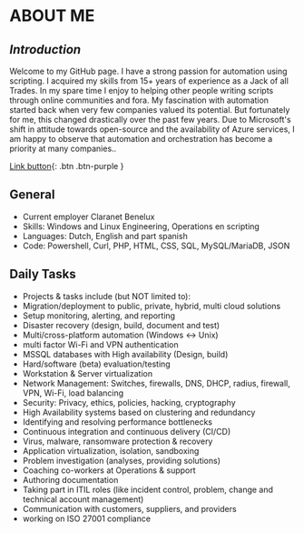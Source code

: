 # ABOUT ME
## _Introduction_

Welcome to my GitHub page.
I have a strong passion for automation using scripting. I acquired my skills from 15+ years of experience as a Jack of all Trades. In my spare time I enjoy to helping other people writing scripts through online communities and fora. My fascination with automation started back when very few companies valued its potential. But fortunately for me, this changed drastically over the past few years. Due to Microsoft's shift in attitude towards open-source and the availability of Azure services, I am happy to observe that automation and orchestration has become a priority at many companies..

[Link button](https://eggink.net/){: .btn .btn-purple }

## General
- Current employer Claranet Benelux
- Skills: Windows and Linux Engineering, Operations en scripting
- Languages: Dutch, English and part spanish
- Code: Powershell, Curl, PHP, HTML, CSS, SQL, MySQL/MariaDB, JSON

## Daily Tasks

- Projects & tasks include (but NOT limited to):
- Migration/deployment to public, private, hybrid, multi cloud solutions
- Setup monitoring, alerting, and reporting
- Disaster recovery (design, build, document and test)
- Multi/cross-platform automation (Windows <-> Unix)
- multi factor Wi-Fi and VPN authentication
- MSSQL databases with High availability (Design, build)
- Hard/software (beta) evaluation/testing
- Workstation & Server virtualization
- Network Management: Switches, firewalls, DNS, DHCP, radius, firewall, VPN, Wi-Fi, load balancing
- Security: Privacy, ethics, policies, hacking, cryptography
- High Availability systems based on clustering and redundancy
- Identifying and resolving performance bottlenecks
- Continuous integration and continuous delivery (CI/CD)
- Virus, malware, ransomware protection & recovery
- Application virtualization, isolation, sandboxing
- Problem investigation (analyses, providing solutions)
- Coaching co-workers at Operations & support
- Authoring documentation
- Taking part in ITIL roles (like incident control, problem, change and technical account management)
- Communication with customers, suppliers, and providers
- working on ISO 27001 compliance
